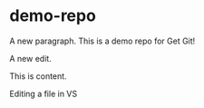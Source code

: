 # demo-repo

A new paragraph.
This is a demo repo for Get Git!

A new edit.

This is content.

Editing a file in VS 